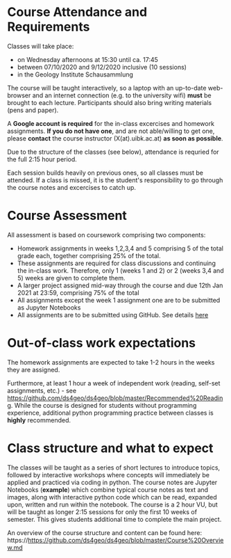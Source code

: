 # Course Attendance and Requirements
Classes will take place:
* on Wednesday afternoons at 15:30 until ca. 17:45
* between 07/10/2020 and 9/12/2020 inclusive (10 sessions)
* in the Geology Institute Schausammlung

The course will be taught interactively, so a laptop with an up-to-date web-browser and an internet connection (e.g. to the university wifi) **must** be brought to each lecture. Participants should also bring writing materials (pens and paper).

A **Google account is required** for the in-class excercises and homework assignments. **If you do not have one**, and are not able/willing to get one, please **contact** the course instructor (X(at).uibk.ac.at) **as soon as possible**.

Due to the structure of the classes (see below), attendance is requried for the full 2:15 hour period.

Each session builds heavily on previous ones, so all classes must be attended. If a class is missed, it is the student's responsibility to go through the course notes and excercises to catch up.

# Course Assessment
All assessment is based on coursework comprising two components:
* Homework assignments in weeks 1,2,3,4 and 5 comprising 5 of the total grade each, together comprising 25% of the total.
 * These assignments are required for class discussions and continuing the in-class work. Therefore, only 1 (weeks 1 and 2) or 2 (weeks 3,4 and 5) weeks are given to complete them.
* A larger project assigned mid-way through the course and due 12th Jan 2021 at 23:59, comprising 75% of the total
* All assignments except the week 1 assignment one are to be submitted as Jupyter Notebooks
* All assignments are to be submitted using GitHub. See details [here](Github%20Assignment%20Readme.md)

# Out-of-class work expectations
The homework assignments are expected to take 1-2 hours in the weeks they are assigned.

Furthermore, at least 1 hour a week of independent work (reading, self-set assignments, etc.) - see https://github.com/ds4geo/ds4geo/blob/master/Recommended%20Reading. While the course is designed for students without programming experience, additional python programming practice between classes is **highly** recommended. 

# Class structure and what to expect
The classes will be taught as a series of short lectures to introduce topics, followed by interactive workshops where concepts will immediately be applied and practiced via coding in python. The course notes are Jupyter Notebooks (**example**) which combine typical course notes as text and images, along with interactive python code which can be read, expanded upon, written and run within the notebook.
The course is a 2 hour VU, but will be taught as longer 2:15 sessions for only the first 10 weeks of semester. This gives students additional time to complete the main project.



An overview of the course structure and content can be found here: https://https://github.com/ds4geo/ds4geo/blob/master/Course%20Overview.md
